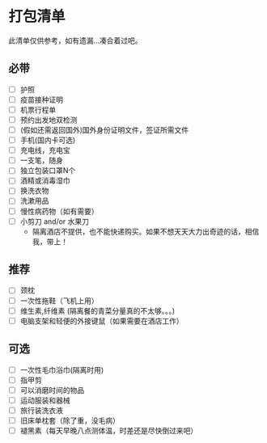 # 打包清单
此清单仅供参考，如有遗漏...凑合着过吧。

## 必带
- [ ] 护照
- [ ] 疫苗接种证明
- [ ] 机票行程单
- [ ] 预约出发地双检测
- [ ] (假如还需返回国外)国外身份证明文件，签证所需文件
- [ ] 手机(国内卡可选)
- [ ] 充电线，充电宝
- [ ] 一支笔，随身
- [ ] 独立包装口罩N个
- [ ] 酒精或消毒湿巾
- [ ] 换洗衣物
- [ ] 洗漱用品
- [ ] 慢性病药物（如有需要）
- [ ] 小剪刀 and/or 水果刀
    * 隔离酒店不提供，也不能快递购买。如果不想天天大力出奇迹的话，相信我，带上！

## 推荐
- [ ] 颈枕
- [ ] 一次性拖鞋（飞机上用）
- [ ] 维生素,纤维素 (隔离餐的青菜分量真的不太够。。。)
- [ ] 电脑支架和轻便的外接键鼠（如果需要在酒店工作）

## 可选
- [ ] 一次性毛巾浴巾(隔离时用)
- [ ] 指甲剪
- [ ]  可以消磨时间的物品
- [ ] 运动服装和器械
- [ ] 旅行装洗衣液
- [ ] 旧床单枕套（除了重，没毛病）
- [ ] 褪黑素（每天早晚八点测体温，时差还是尽快倒过来吧）